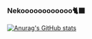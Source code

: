 ### Nekoooooooooooo🐈‍⬛

[![Anurag's GitHub stats](https://github-readme-stats.vercel.app/api?username=tkanata)](https://github.com/anuraghazra/github-readme-stats)

<!--
**tkanata/tkanata** is a ✨ _special_ ✨ repository because its `README.md` (this file) appears on your GitHub profile.

Here are some ideas to get you started:

- 🔭 I’m currently working on ...
- 🌱 I’m currently learning ...
- 👯 I’m looking to collaborate on ...
- 🤔 I’m looking for help with ...
- 💬 Ask me about ...
- 📫 How to reach me: ...
- 😄 Pronouns: ...
- ⚡ Fun fact: ...
-->
